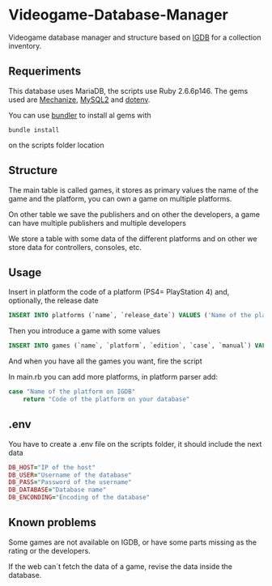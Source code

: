# Videogame-Database-Manager

Videogame database manager and structure based on [IGDB](https://www.igdb.com) for a collection inventory.

## Requeriments

This database uses MariaDB, the scripts use Ruby 2.6.6p146. The gems used are [Mechanize](https://github.com/sparklemotion/mechanize), [MySQL2](https://github.com/brianmario/mysql2) and [dotenv](https://github.com/bkeepers/dotenv).

You can use [bundler]() to install al gems with

```
bundle install
```

on the scripts folder location

## Structure

The main table is called games, it stores as primary values the name of the game and the platform, you can own a game on multiple platforms.

On other table we save the publishers and on other the developers, a game can have multiple publishers and multiple developers

We store a table with some data of the different platforms and on other we store data for controllers, consoles, etc.

## Usage

Insert in platform the code of a platform (PS4= PlayStation 4) and, optionally, the release date

```sql
INSERT INTO platforms (`name`, `release_date`) VALUES ('Name of the platform', 'YYYY-MM-DD')
```

Then you introduce a game with some values

```sql
INSERT INTO games (`name`, `platform`, `edition`, `case`, `manual`) VALUES ('Name of the game', 'Platform of the game', 'Edition of the gam', 'Condition of the case', 'Condition of the manuals')
```

And when you have all the games you want, fire the script

In main.rb you can add more platforms, in platform parser add:

```ruby
case "Name of the platform on IGDB"
    return "Code of the platform on your database"
```

## .env

You have to create a .env file on the scripts folder, it should include the next data

```ruby
DB_HOST="IP of the host"
DB_USER="Username of the database"
DB_PASS="Password of the username"
DB_DATABASE="Database name"
DB_ENCONDING="Encoding of the database"

```

## Known problems

Some games are not available on IGDB, or have some parts missing as the rating or the developers.

If the web can´t fetch the data of a game, revise the data inside the database.
